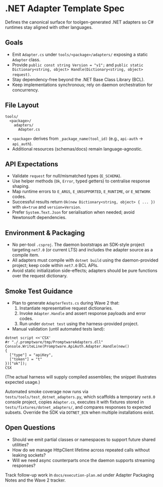 # .NET Adapter Template Spec

Defines the canonical surface for toolgen-generated .NET adapters so C# runtimes stay aligned with other languages.

## Goals
- Emit `Adapter.cs` under `tools/<package>/adapters/` exposing a static `Adapter` class.
- Provide `public const string Version = "v1";` and `public static Dictionary<string, object> Handle(Dictionary<string, object> request)`.
- Stay dependency-free beyond the .NET Base Class Library (BCL).
- Keep implementations synchronous; rely on daemon orchestration for concurrency.

## File Layout
```
tools/
  <package>/
    adapters/
      Adapter.cs
```
- `<package>` derives from `_package_name(tool_id)` (e.g., `api-auth` → `api_auth`).
- Additional resources (schemas/docs) remain language-agnostic.

## API Expectations
- Validate `request` for null/mismatched types (`E_SCHEMA`).
- Use helper methods (`Ok`, `Error`, typed getters) to centralise response shaping.
- Map runtime errors to `E_ARGS`, `E_UNSUPPORTED`, `E_RUNTIME`, or `E_NETWORK` codes.
- Successful results return `Ok(new Dictionary<string, object> { ... })` with `ok=true` and `version=Version`.
- Prefer `System.Text.Json` for serialisation when needed; avoid Newtonsoft dependencies.

## Environment & Packaging
- No per-tool `.csproj`. The daemon bootstraps an SDK-style project targeting `net7.0` (or current LTS) and includes the adapter source as a compile item.
- All adapters must compile with `dotnet build` using the daemon-provided project; keep code within `net7.0` BCL APIs.
- Avoid static initialization side-effects; adapters should be pure functions over the request dictionary.

## Smoke Test Guidance
- Plan to generate `AdapterTests.cs` during Wave 2 that:
  1. Instantiate representative request dictionaries.
  2. Invoke `Adapter.Handle` and assert response payloads and error codes.
  3. Run under `dotnet test` using the harness-provided project.
- Manual validation (until automated tests land):
```
dotnet script <<'CSX'
#r "./.promptware/tmp/PromptwareAdapters.dll"
Console.WriteLine(Promptware.ApiAuth.Adapter.Handle(new()
{
  ["type"] = "apiKey",
  ["token"] = "t"
})["ok"]);
CSX
```
  (The actual harness will supply compiled assemblies; the snippet illustrates expected usage.)

Automated smoke coverage now runs via `tests/tools/test_dotnet_adapters.py`, which scaffolds a temporary `net8.0` console project, copies `Adapter.cs`, executes it with fixtures stored in `tests/fixtures/dotnet_adapters/`, and compares responses to expected subsets. Override the SDK via `DOTNET_BIN` when multiple installations exist.

## Open Questions
- Should we emit partial classes or namespaces to support future shared utilities?
- How do we manage HttpClient lifetime across repeated calls without leaking sockets?
- Will we need async counterparts once the daemon supports streaming responses?

Track follow-up work in `docs/execution-plan.md` under Adapter Packaging Notes and the Wave 2 tracker.
